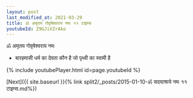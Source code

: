 ```yaml
---
layout: post
last_modified_at: 2021-03-29
title: ॐ अमृतय गोवृषेश्वराय नमः ११ टाइम्स
youtubeId: Z9GJiVZrAko
---
```

 
 
 ॐ अमृतय गोवृषेश्वराय नमः  
 
 -  बारहमासी धर्म का देवता कौन है जो पृथ्वी का स्वामी है 
 
  
 
  
 
 
 
 
 
 


{% include youtubePlayer.html id=page.youtubeId %}
 
[Next]({{ site.baseurl }}{% link  split2/_posts/2015-01-10-ॐ सदयाश्राये नमः ११ टाइम्स.md%})
 

